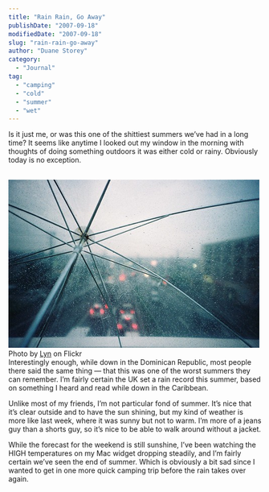 ```yaml
---
title: "Rain Rain, Go Away"
publishDate: "2007-09-18"
modifiedDate: "2007-09-18"
slug: "rain-rain-go-away"
author: "Duane Storey"
category:
  - "Journal"
tag:
  - "camping"
  - "cold"
  - "summer"
  - "wet"
---
```


Is it just me, or was this one of the shittiest summers we’ve had in a long time? It seems like anytime I looked out my window in the morning with thoughts of doing something outdoors it was either cold or rainy. Obviously today is no exception.

  
[  
![](_images/rain-rain-go-away-1.jpg)  ](http://www.flickr.com/photos/lynhana/416152814/)  
Photo by [Lyn](http://www.flickr.com/people/lynhana/) on Flickr  
Interestingly enough, while down in the Dominican Republic, most people there said the same thing — that this was one of the worst summers they can remember. I’m fairly certain the UK set a rain record this summer, based on something I heard and read while down in the Caribbean.

Unlike most of my friends, I’m not particular fond of summer. It’s nice that it’s clear outside and to have the sun shining, but my kind of weather is more like last week, where it was sunny but not to warm. I’m more of a jeans guy than a shorts guy, so it’s nice to be able to walk around without a jacket.

While the forecast for the weekend is still sunshine, I’ve been watching the HIGH temperatures on my Mac widget dropping steadily, and I’m fairly certain we’ve seen the end of summer. Which is obviously a bit sad since I wanted to get in one more quick camping trip before the rain takes over again.